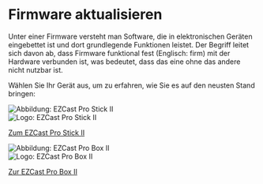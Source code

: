# Firmware aktualisieren

Unter einer Firmware versteht man Software, die in elektronischen Geräten eingebettet ist und dort grundlegende Funktionen leistet. Der Begriff leitet sich davon ab, dass Firmware funktional fest (Englisch: firm) mit der Hardware verbunden ist, was bedeutet, dass das eine ohne das andere nicht nutzbar ist.

Wählen Sie Ihr Gerät aus, um zu erfahren, wie Sie es auf den neusten Stand bringen:

<div class="md-showcase">
	<img src="/assets/img/stick2.png" alt="Abbildung: EZCast Pro Stick II">
	<div>
		<img src="/assets/img/ezcastpro.stick2.black.png" alt="Logo: EZCast Pro Stick II">
		<p><a href="/pro-stick-d10/firmware-upgrade">Zum EZCast Pro Stick II</a></p>
	</div>
</div>
<div class="md-showcase">
	<img src="/assets/img/box2.png" alt="Abbildung: EZCast Pro Box II">
	<div>
		<img src="/assets/img/ezcastpro.box2.black.logo.png" alt="Logo: EZCast Pro Box II">
		<p><a href="/pro-box-b10/firmware-upgrade">Zur EZCast Pro Box II</a></p>
	</div>
</div>

